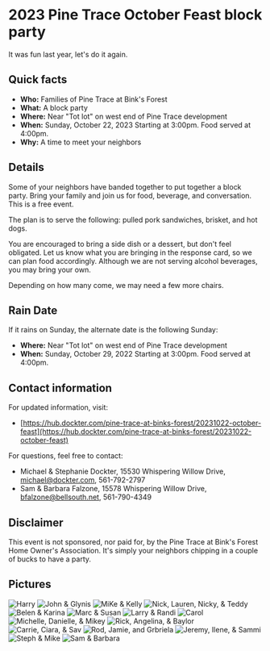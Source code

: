 # 2023 Pine Trace October Feast block party

It was fun last year, let's do it again.

## Quick facts

- **Who:** Families of Pine Trace at Bink's Forest
- **What:** A block party
- **Where:** Near "Tot lot" on west end of Pine Trace development
- **When:** Sunday, October 22, 2023 Starting at 3:00pm.  Food served at 4:00pm.
- **Why:** A time to meet your neighbors

## Details

Some of your neighbors have banded together to put together a block party.
Bring your family and join us for food, beverage, and conversation.
This is a free event.

The plan is to serve the following: pulled pork sandwiches, brisket, and hot dogs.

You are encouraged to bring a side dish or a dessert, but don't feel obligated.
Let us know what you are bringing in the response card, so we can plan food accordingly.
Although we are not serving alcohol beverages, you may bring your own.

Depending on how many come, we may need a few more chairs.

## Rain Date

If it rains on Sunday, the alternate date is the following Sunday:

- **Where:** Near "Tot lot" on west end of Pine Trace development
- **When:** Sunday, October 29, 2022 Starting at 3:00pm.  Food served at 4:00pm.

## Contact information

For updated information, visit:

- [https://hub.dockter.com/pine-trace-at-binks-forest/20231022-october-feast](https://hub.dockter.com/pine-trace-at-binks-forest/20231022-october-feast)

For questions, feel free to contact:

- Michael & Stephanie Dockter, 15530 Whispering Willow Drive, <michael@dockter.com>, 561-792-2797
- Sam & Barbara Falzone, 15578 Whispering Willow Drive, <bfalzone@bellsouth.net>, 561-790-4349

## Disclaimer

This event is not sponsored, nor paid for, by the Pine Trace at Bink's Forest Home Owner's Association.
It's simply your neighbors chipping in a couple of bucks to have a party.

## Pictures

![Harry](img/IMG_1932.jpeg)
![John & Glynis](img/IMG_1933.jpeg)
![MiKe & Kelly](img/IMG_1937.jpeg)
![Nick, Lauren, Nicky, & Teddy](img/IMG_1938.jpeg)
![Belen & Karina](img/IMG_1941.jpeg)
![Marc & Susan](img/IMG_1943.jpeg)
![Larry & Randi](img/IMG_1947.jpeg)
![Carol](img/IMG_1949.jpeg)
![Michelle, Danielle, & Mikey](img/IMG_1952.jpeg)
![Rick, Angelina, & Baylor](img/IMG_1956.jpeg)
![Carrie, Ciara, & Sav](img/IMG_1959.jpeg)
![Rod, Jamie, and Grbriela](img/IMG_1961.jpeg)
![Jeremy, Ilene, & Sammi](img/IMG_1964.jpeg)
![Steph & Mike](img/IMG_1930.jpeg)
![Sam & Barbara](img/IMG_1966.jpeg)
